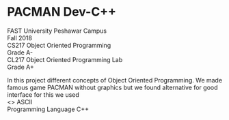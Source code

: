 # PACMAN Dev-C++
FAST University Peshawar Campus  
Fall 2018     
CS217 Object Oriented Programming  
Grade A-  
CL217 Object Oriented Programming Lab  
Grade A+  

In this project different concepts of Object Oriented Programming. We made famous game PACMAN without graphics but we found alternative for good interface for this we used               
      <> ASCII           
Programming Language C++
